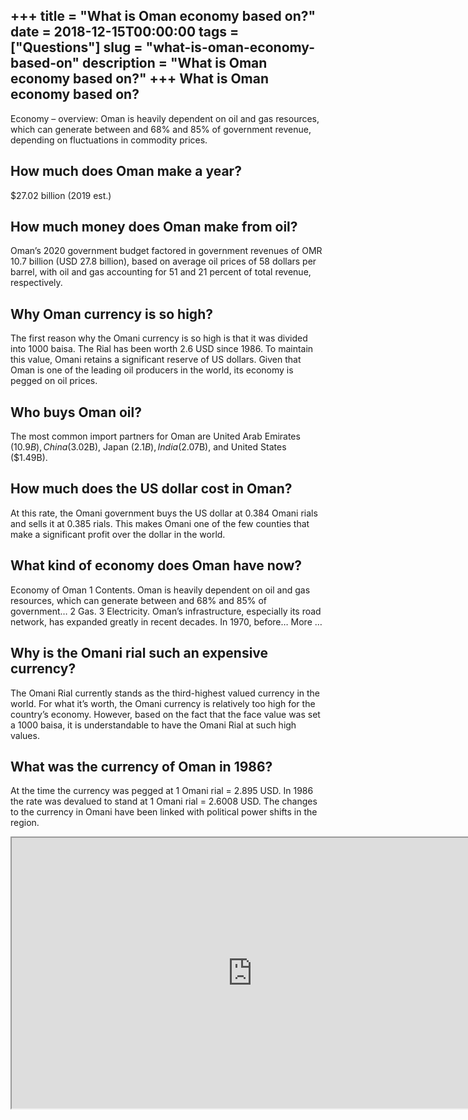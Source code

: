 +++
title = "What is Oman economy based on?"
date = 2018-12-15T00:00:00
tags = ["Questions"]
slug = "what-is-oman-economy-based-on"
description = "What is Oman economy based on?"
+++
What is Oman economy based on?
------------------------------

Economy – overview: Oman is heavily dependent on oil and gas resources, which can generate between and 68% and 85% of government revenue, depending on fluctuations in commodity prices.

How much does Oman make a year?
-------------------------------

$27.02 billion (2019 est.)

How much money does Oman make from oil?
---------------------------------------

Oman’s 2020 government budget factored in government revenues of OMR 10.7 billion (USD 27.8 billion), based on average oil prices of 58 dollars per barrel, with oil and gas accounting for 51 and 21 percent of total revenue, respectively.

Why Oman currency is so high?
-----------------------------

The first reason why the Omani currency is so high is that it was divided into 1000 baisa. The Rial has been worth 2.6 USD since 1986. To maintain this value, Omani retains a significant reserve of US dollars. Given that Oman is one of the leading oil producers in the world, its economy is pegged on oil prices.

Who buys Oman oil?
------------------

The most common import partners for Oman are United Arab Emirates ($10.9B), China ($3.02B), Japan ($2.1B), India ($2.07B), and United States ($1.49B).

How much does the US dollar cost in Oman?
-----------------------------------------

At this rate, the Omani government buys the US dollar at 0.384 Omani rials and sells it at 0.385 rials. This makes Omani one of the few counties that make a significant profit over the dollar in the world.

What kind of economy does Oman have now?
----------------------------------------

 Economy of Oman 1 Contents. Oman is heavily dependent on oil and gas resources, which can generate between and 68% and 85% of government… 2 Gas. 3 Electricity. Oman’s infrastructure, especially its road network, has expanded greatly in recent decades. In 1970, before… More …

Why is the Omani rial such an expensive currency?
-------------------------------------------------

The Omani Rial currently stands as the third-highest valued currency in the world. For what it’s worth, the Omani currency is relatively too high for the country’s economy. However, based on the fact that the face value was set a 1000 baisa, it is understandable to have the Omani Rial at such high values.

What was the currency of Oman in 1986?
--------------------------------------

At the time the currency was pegged at 1 Omani rial = 2.895 USD. In 1986 the rate was devalued to stand at 1 Omani rial = 2.6008 USD. The changes to the currency in Omani have been linked with political power shifts in the region.

<iframe allow="accelerometer; autoplay; clipboard-write; encrypted-media; gyroscope; picture-in-picture" allowfullscreen="" class="__youtube_prefs__  epyt-is-override  no-lazyload" data-no-lazy="1" data-origheight="433" data-origwidth="770" data-skipgform_ajax_framebjll="" height="433" id="_ytid_37704" loading="lazy" src="https://www.youtube.com/embed/RuPx61911Oo?enablejsapi=1&autoplay=0&cc_load_policy=0&cc_lang_pref=&iv_load_policy=1&loop=0&modestbranding=0&rel=1&fs=1&playsinline=0&autohide=2&theme=dark&color=red&controls=1&" title="YouTube player" width="770"></iframe>